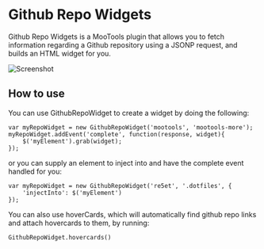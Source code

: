 Github Repo Widgets
===========

Github Repo Widgets is a MooTools plugin that allows you to fetch information regarding a Github repository using a JSONP request, and builds an HTML widget for you.

![Screenshot](http://re5et.github.com/projects/github-repo-widget/assets/images/github-repo-widget-screenshot.png)

How to use
----------

You can use GithubRepoWidget to create a widget by doing the following:

    var myRepoWidget = new GithubRepoWidget('mootools', 'mootools-more');
    myRepoWidget.addEvent('complete', function(response, widget){
        $('myElement').grab(widget);
    });

or you can supply an element to inject into and have the complete event handled for you:

    var myRepoWidget = new GithubRepoWidget('re5et', '.dotfiles', {
        'injectInto': $('myElement')
    });

You can also use hoverCards, which will automatically find github repo links and attach hovercards to them, by running:

    GithubRepoWidget.hovercards()
